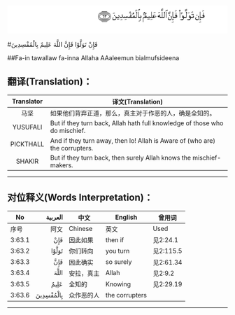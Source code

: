 ![003:063](images/003_063.gif)

#فَإِنْ تَوَلَّوْا فَإِنَّ اللَّهَ عَلِيمٌ بِالْمُفْسِدِينَ 

##Fa-in tawallaw fa-inna Allaha AAaleemun bialmufsideena 

## 翻译(Translation)：

| Translator | 译文(Translation)                                            |
| :--------: | ------------------------------------------------------------ |
|    马坚    | 如果他们背弃正道，那么，真主对于作恶的人，确是全知的。       |
|  YUSUFALI  | But if they turn back, Allah hath full knowledge of those who do mischief. |
| PICKTHALL  | And if they turn away, then lo! Allah is Aware of (who are) the corrupters. |
|   SHAKIR   | But if they turn back, then surely Allah knows the mischief-makers. |

---

## 对位释义(Words Interpretation)：

| No   | العربية | 中文    | English | 曾用词 |
| ---- | ------: | ------- | ------- | ------ |
| 序号 |    阿文 | Chinese | 英文    | Used   |
| 3:63.1 | فَإِنْ       | 因此如果   | then if        | 见2:24.1  |
| 3:63.2 | تَوَلَّوْا     | 你们转向   | you turn       | 见2:115.5 |
| 3:63.3 | فَإِنَّ       | 因此确实   | so surely      | 见2:61.34 |
| 3:63.4 | اللَّهَ      | 安拉，真主 | Allah          | 见2:9.2 |
| 3:63.5 | عَلِيمٌ      | 全知的     | Knowing        | 见2:29.19 |
| 3:63.6 | بِالْمُفْسِدِينَ | 众作恶的人 | the corrupters |           |

---
